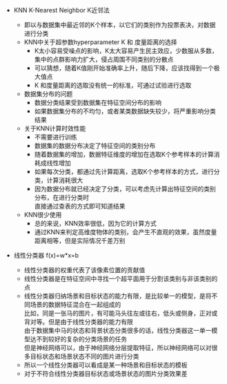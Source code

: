 - KNN K-Nearest Neighbor K近邻法    
  - 即以与数据集中最近邻的K个样本，以它们的类别作为投票表决，对数据进行分类  
  - KNN中关于超参数hyperparameter K 和 度量距离的选择  
    - K太小容易受噪点的影响，K太大容易产生民主效应，少数服从多数，集中的点群影响力扩大，侵占周围不同类别的分散点  
    - 可以猜想，随着K值刚开始准确率上升，随后下降，应该找得到一个极大值点  
    - K 和度量距离的选取没有统一的标准，可通过试验进行选取  
  - 数据集分布的问题  
    - 数据分类结果受到数据集在特征空间分布的影响  
    - 如果数据集分布的不均匀，或者某类数据缺失较少，将严重影响分类结果    
  - 关于KNN计算时效性能  
    - 不需要进行训练  
    - 数据集的数据分布决定了特征空间的类别分布  
    - 随着数据集的增加，数据特征维度的增加在选取K个参考样本的计算消耗成线性增加  
    - 如果每次分类，都通过先计算距离，选取K个参考样本的方式，进行分类，计算消耗很大  
    - 因为数据分布就已经决定了分类，可以考虑先计算出特征空间的类别分布，在进行分类时  
      直接通过查表的方式即可知道结果  
  - KNN很少使用  
    - 总的来说，KNN效率很低，因为它的计算方式  
    - 通过KNN来判定高维度物体的类别，会产生不直观的效果，虽然度量距离相等，但是实际情况千差万别    
    
- 线性分类器 f(x)=w*x=b  
  - 线性分类器的权重代表了该像素位置的贡献值  
  - 线性分类器是在特征空间中寻找一个超平面用于分割该类别与非该类别的点  
  - 线性分类器归纳场景和目标状态的能力有限，是比较单一的模型，是将不同场景的数据特征混合在一起组成的  
    比如，同是一张马的图片，有可能马头往左或往右，低头或侧身，正对或背对等。但是由于线性分类器的能力有限  
    由于数据集中马的状态和背景状态分类很多的话，线性分类器这一单一模型达不到较好的复杂的分类场景的任务  
    但是神经网络可以，由于神经网络分层提取特征，所以神经网络可以对很多目标状态和场景状态不同的图片进行分类  
  - 所以一个线性分类器可以看成是某一种场景和目标状态的模板  
  - 对于不符合线性分类器目标状态或场景状态的图片分类效果差  
